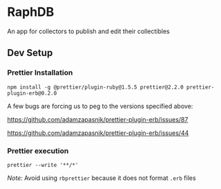 # RaphDB

An app for collectors to publish and edit their collectibles

## Dev Setup

### Prettier Installation

```
npm install -g @prettier/plugin-ruby@1.5.5 prettier@2.2.0 prettier-plugin-erb@0.2.0
```

A few bugs are forcing us to peg to the versions specified above:

https://github.com/adamzapasnik/prettier-plugin-erb/issues/87

https://github.com/adamzapasnik/prettier-plugin-erb/issues/44

### Prettier execution

```
prettier --write '**/*'
```

_Note:_ Avoid using `rbprettier` because it does not format `.erb` files
